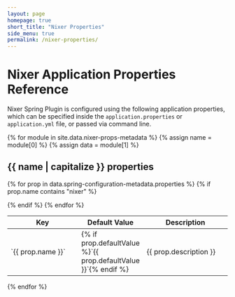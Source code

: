 ```yaml
---
layout: page
homepage: true
short_title: "Nixer Properties"
side_menu: true
permalink: /nixer-properties/
---
```


# Nixer Application Properties Reference

Nixer Spring Plugin is configured using the following application properties, which can be specified inside the `application.properties` 
or `application.yml` file, or passed via command line.

{% for module in site.data.nixer-props-metadata %}
{% assign name = module[0] %}
{% assign data = module[1] %}
    
## {{ name | capitalize }} properties

<table class="table table-striped table-bordered table-hover" style="table-layout: fixed; word-wrap: break-word;">
<colgroup>
<col style="width: 40%;">
<col style="width: 15%;">
<col style="width: 45%;">
</colgroup>
<thead>
<tr class="header">
<th >Key</th>
<th >Default Value</th>
<th >Description</th>
</tr>
</thead>
<tbody>

{% for prop in  data.spring-configuration-metadata.properties %}
{% if prop.name contains "nixer" %}
<tr>
<td markdown="span">`{{ prop.name }}`</td>
<td markdown="span">{% if prop.defaultValue %}`{{ prop.defaultValue }}`{% endif %}</td>
<td markdown="span">{{ prop.description }}</td>
</tr>
{% endif %}
{% endfor %}   

</tbody>
</table>

{% endfor %}
